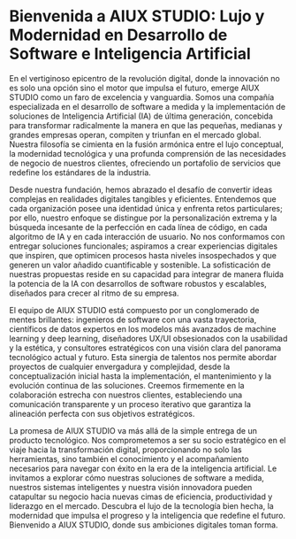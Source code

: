 # Bienvenida a AIUX STUDIO: Lujo y Modernidad en Desarrollo de Software e Inteligencia Artificial

En el vertiginoso epicentro de la revolución digital, donde la innovación no es solo una opción sino el motor que impulsa el futuro, emerge AIUX STUDIO como un faro de excelencia y vanguardia. Somos una compañía especializada en el desarrollo de software a medida y la implementación de soluciones de Inteligencia Artificial (IA) de última generación, concebida para transformar radicalmente la manera en que las pequeñas, medianas y grandes empresas operan, compiten y triunfan en el mercado global. Nuestra filosofía se cimienta en la fusión armónica entre el lujo conceptual, la modernidad tecnológica y una profunda comprensión de las necesidades de negocio de nuestros clientes, ofreciendo un portafolio de servicios que redefine los estándares de la industria.

Desde nuestra fundación, hemos abrazado el desafío de convertir ideas complejas en realidades digitales tangibles y eficientes. Entendemos que cada organización posee una identidad única y enfrenta retos particulares; por ello, nuestro enfoque se distingue por la personalización extrema y la búsqueda incesante de la perfección en cada línea de código, en cada algoritmo de IA y en cada interacción de usuario. No nos conformamos con entregar soluciones funcionales; aspiramos a crear experiencias digitales que inspiren, que optimicen procesos hasta niveles insospechados y que generen un valor añadido cuantificable y sostenible. La sofisticación de nuestras propuestas reside en su capacidad para integrar de manera fluida la potencia de la IA con desarrollos de software robustos y escalables, diseñados para crecer al ritmo de su empresa.

El equipo de AIUX STUDIO está compuesto por un conglomerado de mentes brillantes: ingenieros de software con una vasta trayectoria, científicos de datos expertos en los modelos más avanzados de machine learning y deep learning, diseñadores UX/UI obsesionados con la usabilidad y la estética, y consultores estratégicos con una visión clara del panorama tecnológico actual y futuro. Esta sinergia de talentos nos permite abordar proyectos de cualquier envergadura y complejidad, desde la conceptualización inicial hasta la implementación, el mantenimiento y la evolución continua de las soluciones. Creemos firmemente en la colaboración estrecha con nuestros clientes, estableciendo una comunicación transparente y un proceso iterativo que garantiza la alineación perfecta con sus objetivos estratégicos.

La promesa de AIUX STUDIO va más allá de la simple entrega de un producto tecnológico. Nos comprometemos a ser su socio estratégico en el viaje hacia la transformación digital, proporcionando no solo las herramientas, sino también el conocimiento y el acompañamiento necesarios para navegar con éxito en la era de la inteligencia artificial. Le invitamos a explorar cómo nuestras soluciones de software a medida, nuestros sistemas inteligentes y nuestra visión innovadora pueden catapultar su negocio hacia nuevas cimas de eficiencia, productividad y liderazgo en el mercado. Descubra el lujo de la tecnología bien hecha, la modernidad que impulsa el progreso y la inteligencia que redefine el futuro. Bienvenido a AIUX STUDIO, donde sus ambiciones digitales toman forma.
